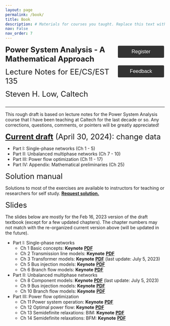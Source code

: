 ```yaml
---
layout: page
permalink: /book/
title: Book
description: # Materials for courses you taught. Replace this text with your description.
nav: False
nav_order: 7
---
```

<style>
    .styled-button {
        display: block;
        width: 150px; /* Fixed width */
        padding: 10px 20px;
        background-color: #333; /* Dark gray background */
        color: white; /* White text */
        text-align: center;
        text-decoration: none;
        font-size: 16px;
        border-radius: 5px;
        border: 2px solid white; /* White border */
        cursor: pointer;
        transition: background-color 0.3s, color 0.3s; /* Smooth transition */
        margin-bottom: 20px; /* Margin between buttons */
    }

    /* Button hover effect */
    .styled-button:hover {
        background-color: white; /* White background on hover */
        color: black; /* Black text on hover */
    }
</style>
<div id="container" style="display: flex; justify-content: space-between; align-items: flex-start; text-align: left;">
    <div id="content" style="flex: 1;">
        <div id="jump1" style="margin-bottom: 12px;">
            <font size='5.5' id="OPF"><b>Power System Analysis - A Mathematical Approach</b></font>
        </div>
        <div id="jump2" style="margin-bottom: 12px;">
            <font size='5.5' id="OPF">Lecture Notes for EE/CS/EST 135</font>
        </div>
        <div id="jump3" style="margin-bottom: 12px;">
            <font size='5.5' id="OPF">Steven H. Low, Caltech</font>
        </div>
    </div>
    <div id="buttons" style="flex: 0; display: flex; flex-direction: column; align-items: center;">
        <a href="https://form.jotform.com/221144847455155" target="_blank">
        <button class="styled-button">Register</button>
        </a>
        <a href="https://form.jotform.com/220081838982159" target="_blank">
        <button class="styled-button">Feedback</button>
        </a>
    </div>
</div>
<hr>

This rough draft is based on lecture notes for the Power System Analysis course that I have been teaching at Caltech for the last decade or so. Any corrections, questions, comments, or pointers will be greatly appreciated!

<div id="jump1" style="margin-bottom: 12px;"><font size='5.5' id = "OPF"><a target = "_blank" href='../assets/pdf/Low-201909-ee135Notes-Ch1toCh17AppNoSol-20240430.pdf'><b>Current draft</b></a> (April 30, 2024): change data</font></div>

- Part I: Single-phase networks (Ch 1 - 5)
- Part II: Unbalanced multiphase networks (Ch 7 - 10)
- Part III: Power flow optimization (Ch 11 - 17)
- Part IV: Appendix: Mathematical preliminaries (Ch 25)

<div id="jump1" style="margin-bottom: 12px;"><font size='5.5' id = "OPF">Solution manual</font></div>

Solutions to most of the exercises are available to instructors for teaching or researchers for self study.  <a target = "_blank" href='https://form.jotform.com/230617373015146'><b>Request solution.</b></a>

<div id="jump1" style="margin-bottom: 12px;"><font size='5.5' id = "OPF">Slides</font></div>

The slides below are mostly for the Feb 16, 2023 version of the draft textbook (except for a few updated chapters).  The chapter numbers may not match with the re-organized current version above (will be updated in the future).

- Part I: Single-phase networks
    - Ch 1 Basic concepts: <a target = "_blank" download='../assets/keynotes/Low-Ch1-BasicConcepts-202109.key'><b>Keynote</b></a>  <a target = "_blank" href='../assets/book/Low-Ch1-BasicConcepts-202209.pdf'><b>PDF</b></a> 
    - Ch 2 Transmission line models: <a target = "_blank" download='../assets/keynotes/Low-Ch2-LineModels-202109.key'><b>Keynote</b></a>  <a target = "_blank" href='../assets/book/Low-Ch2-LineModels-202109.pdf'><b>PDF</b></a> 
    - Ch 3 Transformer models: <a target = "_blank" download='../assets/keynotes/Low-Ch3-Transformers-202109.key'><b>Keynote</b></a>  <a target = "_blank" href='../assets/book/Low-Ch3-Transformers-202307.pdf'><b>PDF</b></a>  (last update: July 5, 2023)
    - Ch 5 Bus injection models: <a target = "_blank" download='../assets/keynotes/Low-Ch5-BIM-202109.key'><b>Keynote</b></a>  <a target = "_blank" href='../assets/book/Low-Ch5-BIM-202210.pdf'><b>PDF</b></a> 
    - Ch 6 Branch flow models: <a target = "_blank" download='../assets/keynotes/Low-Ch6-BFM-202109.key'><b>Keynote</b></a>  <a target = "_blank" href='../assets/book/Low-Ch6-BFM-202211.pdf'><b>PDF</b></a> 
- Part II: Unbalanced multiphase networks
    - Ch 8 Component models: <a target = "_blank" download='../assets/keynotes/Low-Ch8-Unbalanced-Components-202208.key'><b>Keynote</b></a>  <a target = "_blank" href='../assets/book/Low-Ch8-Unbalanced-Components-202307.pdf'><b>PDF</b></a>  (last update: July 5, 2023)
    - Ch 9 Bus injection models: <a target = "_blank" download='../assets/keynotes/Low-Ch9-Unbalanced-BIM-202208.key'><b>Keynote</b></a>  <a target = "_blank" href='../assets/book/Low-Ch9-Unbalanced-BIM-202211.pdf'><b>PDF</b></a> 
    - Ch 10 Branch flow models: <a target = "_blank" download='../assets/keynotes/Low-Ch10-Unbalanced-BFM-202208.key'><b>Keynote</b></a>  <a target = "_blank" href='../assets/book/Low-Ch10-Unbalanced-BFM-202212.pdf'><b>PDF</b></a> 
- Part III: Power flow optimization
    - Ch 11 Power system operation: <a target = "_blank" download='../assets/keynotes/Low-Ch11-PSOperation-202109.key'><b>Keynote</b></a>  <a target = "_blank" href='../assets/book/Low-Ch11-PSOperation-202212.pdf'><b>PDF</b></a> 
    - Ch 12 Optimal power flow: <a target = "_blank" download='../assets/keynotes/Low-Ch12-OPF-202301.key'><b>Keynote</b></a>  <a target = "_blank" href='../assets/book/Low-Ch12-OPF-202301.pdf'><b>PDF</b></a> 
    - Ch 13 Semidefinite relaxations: BIM: <a target = "_blank" download='../assets/keynotes/Low-Ch13-BIMrelaxation-202301.key'><b>Keynote</b></a>  <a target = "_blank" href='../assets/book/Low-Ch13-BIMrelaxation-202302.pdf'><b>PDF</b></a> 
    - Ch 14 Semidefinite relaxations: BFM: <a target = "_blank" download='../assets/keynotes/Low-Ch14-BFMrelaxation-202302.key'><b>Keynote</b></a>  <a target = "_blank" href='../assets/book/Low-Ch14-BFMrelaxation-202302.pdf'><b>PDF</b></a> 

